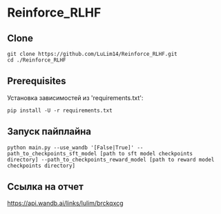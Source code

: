 # Reinforce_RLHF

## Clone
```
git clone https://github.com/LuLim14/Reinforce_RLHF.git
cd ./Reinforce_RLHF
```

## Prerequisites

Установка зависимостей из 'requirements.txt':
```
pip install -U -r requirements.txt
```

## Запуск пайплайна
```
python main.py --use_wandb '[False|True]' --path_to_checkpoints_sft_model [path to sft model checkpoints directory] --path_to_checkpoints_reward_model [path to reward model checkpoints directory]
```

## Ссылка на отчет

https://api.wandb.ai/links/lulim/brckqxcg

